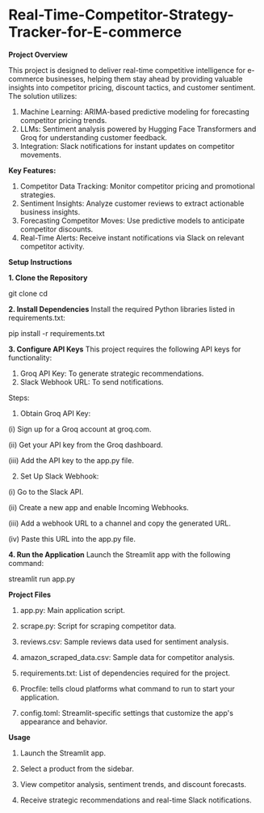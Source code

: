 # Real-Time-Competitor-Strategy-Tracker-for-E-commerce

**Project Overview** 


This project is designed to deliver real-time competitive intelligence for e-commerce businesses, helping them stay ahead by providing valuable insights into competitor pricing, discount tactics, and customer sentiment. The solution utilizes:

1. Machine Learning: ARIMA-based predictive modeling for forecasting competitor pricing trends.
2. LLMs: Sentiment analysis powered by Hugging Face Transformers and Groq for understanding customer feedback.
3. Integration: Slack notifications for instant updates on competitor movements.

**Key Features:**

1. Competitor Data Tracking: Monitor competitor pricing and promotional strategies.
2. Sentiment Insights: Analyze customer reviews to extract actionable business insights.
3. Forecasting Competitor Moves: Use predictive models to anticipate competitor discounts.
4. Real-Time Alerts: Receive instant notifications via Slack on relevant competitor activity.

**Setup Instructions**

**1. Clone the Repository**

git clone <repository-url>
cd <repository-directory>

**2. Install Dependencies**
Install the required Python libraries listed in requirements.txt:

pip install -r requirements.txt

**3. Configure API Keys**
This project requires the following API keys for functionality:

1. Groq API Key: To generate strategic recommendations.
2. Slack Webhook URL: To send notifications.

Steps:

1. Obtain Groq API Key:

(i) Sign up for a Groq account at groq.com.

(ii) Get your API key from the Groq dashboard.

(iii) Add the API key to the app.py file.

2. Set Up Slack Webhook:

(i) Go to the Slack API.

(ii) Create a new app and enable Incoming Webhooks.

(iii) Add a webhook URL to a channel and copy the generated URL.

(iv) Paste this URL into the app.py file.


**4. Run the Application**
Launch the Streamlit app with the following command:

streamlit run app.py

**Project Files**
1. app.py: Main application script.
   
2. scrape.py: Script for scraping competitor data.
  
3. reviews.csv: Sample reviews data used for sentiment analysis.
  
4. amazon_scraped_data.csv: Sample data for competitor analysis.
  
5. requirements.txt: List of dependencies required for the project.
6. Procfile: tells cloud platforms what command to run to start your application.
7. config.toml: Streamlit-specific settings that customize the app's appearance and behavior.

**Usage**
1. Launch the Streamlit app.
 
2. Select a product from the sidebar.
  
3. View competitor analysis, sentiment trends, and discount forecasts.
 
4. Receive strategic recommendations and real-time Slack notifications.
